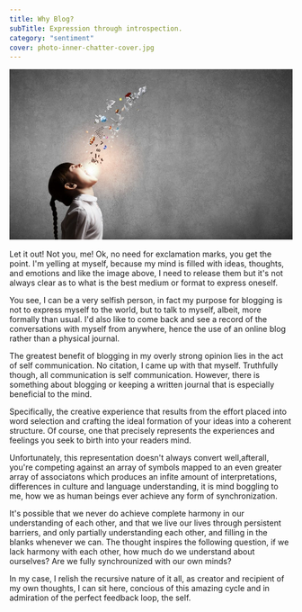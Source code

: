 ```yaml
---
title: Why Blog?
subTitle: Expression through introspection.
category: "sentiment"
cover: photo-inner-chatter-cover.jpg
---
```


![unsplash.com](./photo-inner-chatter-cover.jpg)

Let it out! Not you, me! Ok, no need for exclamation marks, you get the point. I'm yelling at myself, because my mind is filled with ideas, thoughts, and emotions and like the image above, I need to release them but it's not always clear as to what is the best medium or format to express oneself. 

You see, I can be a very selfish person, in fact my purpose for blogging is not to express myself to the world, but to talk to myself, albeit, more formally than usual. I'd also like to come back and see a record of the conversations with myself from anywhere, hence the use of an online blog rather than a physical journal.

The greatest benefit of blogging in my overly strong opinion lies in the act of self communication. No citation, I came up with that myself. Truthfully though, all communication is self communication. However, there is something about blogging or keeping a written journal that is especially beneficial to the mind. 

Specifically, the creative experience that results from the effort placed into word selection and crafting the ideal formation of your ideas into a coherent structure. Of course, one that precisely represents the experiences and feelings you seek to birth into your readers mind.

Unfortunately, this representation doesn't always convert well,afterall, you're competing against an array of symbols mapped to an even greater array of associatons which produces an infite amount of interpretations, differences in culture and language understanding, it is mind boggling to me, how we as human beings ever achieve any form of synchronization. 

It's possible that we never do achieve complete harmony in our understanding of each other, and that we live our lives through persistent barriers, and only partially understanding each other, and filling in the blanks whenever we can. The thought inspires the following question, if we lack harmony with each other, how much do we understand about ourselves? Are we fully synchrounized with our own minds?

In my case, I relish the recursive nature of it all, as creator and recipient of my own thoughts, I can sit here, concious of this amazing cycle and in admiration of the perfect feedback loop, the self. 

